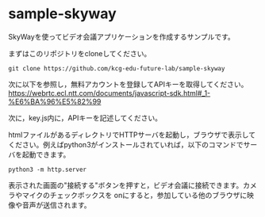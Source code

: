 # sample-skyway

SkyWayを使ってビデオ会議アプリケーションを作成するサンプルです。

まずはこのリポジトリをcloneしてください。
```
git clone https://github.com/kcg-edu-future-lab/sample-skyway
```

次に以下を参照し，無料アカウントを登録してAPIキーを取得してください。
https://webrtc.ecl.ntt.com/documents/javascript-sdk.html#_1-%E6%BA%96%E5%82%99

次に，key.js内に，APIキーを記述してください。

htmlファイルがあるディレクトリでHTTPサーバを起動し，ブラウザで表示してください。例えばpython3がインストールされていれば，以下のコマンドでサーバを起動できます。
```
python3 -m http.server
```

表示された画面の"接続する"ボタンを押すと，ビデオ会議に接続できます。カメラやマイクのチェックボックスを
onにすると，参加している他のブラウザに映像や音声が送信されます。


